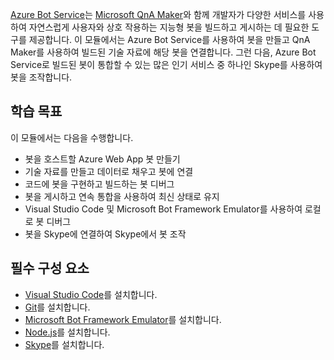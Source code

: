 [Azure Bot Service](https://azure.microsoft.com/en*us/services/bot*service/)는 [Microsoft QnA Maker](https://www.qnamaker.ai/)와 함께 개발자가 다양한 서비스를 사용하여 자연스럽게 사용자와 상호 작용하는 지능형 봇을 빌드하고 게시하는 데 필요한 도구를 제공합니다. 이 모듈에서는 Azure Bot Service를 사용하여 봇을 만들고 QnA Maker를 사용하여 빌드된 기술 자료에 해당 봇을 연결합니다. 그런 다음, Azure Bot Service로 빌드된 봇이 통합할 수 있는 많은 인기 서비스 중 하나인 Skype를 사용하여 봇을 조작합니다.

## <a name="learning-objectives"></a>학습 목표

이 모듈에서는 다음을 수행합니다.

- 봇을 호스트할 Azure Web App 봇 만들기
- 기술 자료를 만들고 데이터로 채우고 봇에 연결
- 코드에 봇을 구현하고 빌드하는 봇 디버그
- 봇을 게시하고 연속 통합을 사용하여 최신 상태로 유지
- Visual Studio Code 및 Microsoft Bot Framework Emulator를 사용하여 로컬로 봇 디버그
- 봇을 Skype에 연결하여 Skype에서 봇 조작

## <a name="prerequisites"></a>필수 구성 요소

- [Visual Studio Code](http://code.visualstudio.com)를 설치합니다.
- [Git](https://git-scm.com)를 설치합니다.
- [Microsoft Bot Framework Emulator](https://emulator.botframework.com/)를 설치합니다.
- [Node.js](https://nodejs.org)를 설치합니다.
- [Skype](https://www.skype.com/en/download-skype/skype-for-computer/)를 설치합니다.
